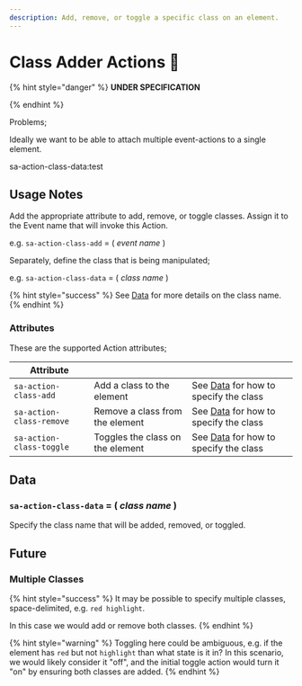 ```yaml
---
description: Add, remove, or toggle a specific class on an element.
---
```


# Class Adder Actions 🧪

{% hint style="danger" %}
**UNDER SPECIFICATION**&#x20;


{% endhint %}

Problems;

Ideally we want to be able to attach multiple event-actions to a single element. &#x20;

sa-action-class-data:test&#x20;





## Usage Notes&#x20;

Add the appropriate attribute to add, remove, or toggle classes.  Assign it to the Event name that will invoke this Action.&#x20;

e.g. `sa-action-class-add` = ( _event name_ )&#x20;

Separately, define the class that is being manipulated;&#x20;

e.g. `sa-action-class-data` = ( _class name_ ) &#x20;

{% hint style="success" %}
See [Data](class-adder-actions.md#data) for more details on the class name.&#x20;
{% endhint %}

### Attributes

These are the supported Action attributes;&#x20;

| Attribute                 |                                   |                                                                      |
| ------------------------- | --------------------------------- | -------------------------------------------------------------------- |
| `sa-action-class-add`     | Add a class to the element        | See [Data](class-adder-actions.md#data) for how to specify the class |
| `sa-action-class-remove`  | Remove a class from the element   | See [Data](class-adder-actions.md#data) for how to specify the class |
| `sa-action-class-toggle`  | Toggles the class on the element  | See [Data](class-adder-actions.md#data) for how to specify the class |

## Data

### `sa-action-class-data` = ( _class name_ )  &#x20;

Specify the class name that will be added, removed, or toggled.&#x20;

## Future &#x20;

### Multiple Classes

{% hint style="success" %}
It may be possible to specify multiple classes, space-delimited, e.g. `red highlight`. &#x20;

In this case we would add or remove both classes.&#x20;
{% endhint %}

{% hint style="warning" %}
Toggling here could be ambiguous, e.g. if the element has `red` but not `highlight` than what state is it in?  In this scenario, we would likely consider it "off", and the initial toggle action would turn it "on" by ensuring both classes are added.&#x20;
{% endhint %}


